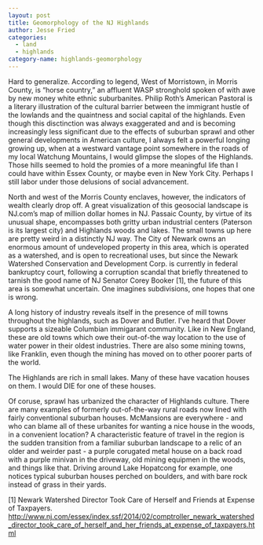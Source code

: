 ```yaml
---
layout: post
title: Geomorphology of the NJ Highlands
author: Jesse Fried
categories:
  - land
  - highlands
category-name: highlands-geomorphology
---
```


Hard to generalize. According to legend, West of Morristown, in Morris County, is “horse country,” an affluent WASP stronghold spoken of with awe by new money white ethnic suburbanites. Philip Roth’s American Pastoral is a literary illustration of the cultural barrier between the immigrant hustle of the lowlands and the quaintness and social capital of the highlands. Even though this disctinction was always exaggerated and and is becoming increasingly less significant due to the effects of suburban sprawl and other general developments in American culture, I always felt a powerful longing growing up, when at a westward vantage point somewhere in the roads of my local Watchung Mountains, I would glimpse the slopes of the Highlands. Those hills seemed to hold the promies of a more meaningful life than I could have within Essex County, or maybe even in New York City. Perhaps I still labor under those delusions of social advancement.

North and west of the Morris County enclaves, however, the indicators of wealth clearly drop off. A great visualization of this geosocial landscape is NJ.com’s map of million dollar homes in NJ. Passaic County, by virtue of its unusual shape, encompasses both gritty urban industrial centers (Paterson is its largest city) and Highlands woods and lakes. The small towns up here are pretty weird in a distinctly NJ way. The City of Newark owns an enormous amount of undeveloped property in this area, which is operated as a watershed, and is open to recreational uses, but since the Newark Watershed Conservation and Development Corp. is currently in federal bankruptcy court, following a corruption scandal that briefly threatened to tarnish the good name of NJ Senator Corey Booker [1], the future of this area is somewhat uncertain. One imagines subdivisions, one hopes that one is wrong.

A long history of industry reveals itself in the presence of mill towns throughout the highlands, such as Dover and Butler. I’ve heard that Dover supports a sizeable Columbian immigarant community. Like in New England, these are old towns which owe their out-of-the way location to the use of water power in their oldest industries. There are also some mining towns, like Franklin, even though the mining has moved on to other poorer parts of the world.

The Highlands are rich in small lakes. Many of these have vacation houses on them. I would DIE for one of these houses.

Of coruse, sprawl has urbanized the character of Highlands culture. There are many examples of formerly out-of-the-way rural roads now lined with fairly conventional suburban houses. McMansions are everywhere - and who can blame all of these urbanites for wanting a nice house in the woods, in a convenient location? A characteristic feature of travel in the region is the sudden transition from a familiar suburban landscape to a relic of an older and weirder past - a purple corugated metal house on a back road with a purple minivan in the driveway, old mining equipmen in the woods, and things like that. Driving around Lake Hopatcong for example, one notices typical suburban houses perched on boulders, and with bare rock instead of grass in their yards.

[1] Newark Watershed Director Took Care of Herself and Friends at Expense of Taxpayers. http://www.nj.com/essex/index.ssf/2014/02/comptroller_newark_watershed_director_took_care_of_herself_and_her_friends_at_expense_of_taxpayers.html